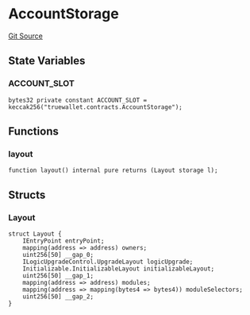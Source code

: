 # AccountStorage
[Git Source](https://github.com/TrueWallet/contracts/blob/3a8d1f53b9460a762889129a9214639685ad5b95/src/libraries/AccountStorage.sol)


## State Variables
### ACCOUNT_SLOT

```solidity
bytes32 private constant ACCOUNT_SLOT = keccak256("truewallet.contracts.AccountStorage");
```


## Functions
### layout


```solidity
function layout() internal pure returns (Layout storage l);
```

## Structs
### Layout

```solidity
struct Layout {
    IEntryPoint entryPoint;
    mapping(address => address) owners;
    uint256[50] __gap_0;
    ILogicUpgradeControl.UpgradeLayout logicUpgrade;
    Initializable.InitializableLayout initializableLayout;
    uint256[50] __gap_1;
    mapping(address => address) modules;
    mapping(address => mapping(bytes4 => bytes4)) moduleSelectors;
    uint256[50] __gap_2;
}
```


